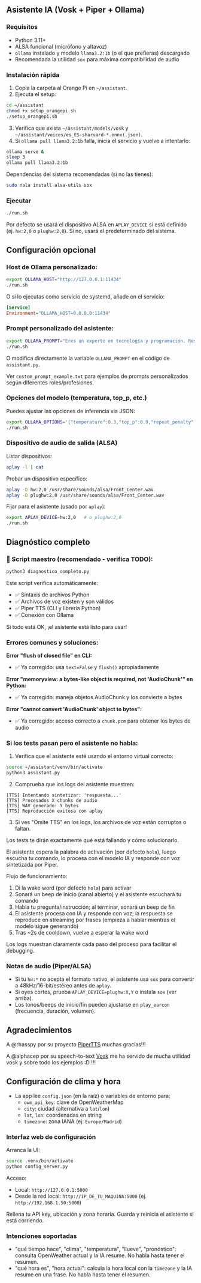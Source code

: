 ## Asistente IA (Vosk + Piper + Ollama)

### Requisitos
- Python 3.11+
- ALSA funcional (micrófono y altavoz)
- `ollama` instalado y modelo `llama3.2:1b` (o el que prefieras) descargado
- Recomendada la utilidad `sox` para máxima compatibilidad de audio

### Instalación rápida
1. Copia la carpeta al Orange Pi en `~/assistant`.
2. Ejecuta el setup:
```bash
cd ~/assistant
chmod +x setup_orangepi.sh
./setup_orangepi.sh
```
3. Verifica que exista `~/assistant/models/vosk` y `~/assistant/voices/es_ES-sharvard-*.onnx(.json)`.
4. Si `ollama pull llama3.2:1b` falla, inicia el servicio y vuelve a intentarlo:
```bash
ollama serve &
sleep 3
ollama pull llama3.2:1b
```

Dependencias del sistema recomendadas (si no las tienes):
```bash
sudo nala install alsa-utils sox
```

### Ejecutar
```bash
./run.sh
```

Por defecto se usará el dispositivo ALSA en `APLAY_DEVICE` si está definido (ej. `hw:2,0` o `plughw:2,0`). Si no, usará el predeterminado del sistema.

## Configuración opcional

### Host de Ollama personalizado:
```bash
export OLLAMA_HOST="http://127.0.0.1:11434"
./run.sh
```

O si lo ejecutas como servicio de systemd, añade en el servicio:
```ini
[Service]
Environment="OLLAMA_HOST=0.0.0.0:11434"
```

### Prompt personalizado del asistente:
```bash
export OLLAMA_PROMPT="Eres un experto en tecnología y programación. Responde en español de manera técnica y detallada."
./run.sh
```

O modifica directamente la variable `OLLAMA_PROMPT` en el código de `assistant.py`.

Ver `custom_prompt_example.txt` para ejemplos de prompts personalizados según diferentes roles/profesiones.

### Opciones del modelo (temperatura, top_p, etc.)
Puedes ajustar las opciones de inferencia via JSON:
```bash
export OLLAMA_OPTIONS='{"temperature":0.3,"top_p":0.9,"repeat_penalty":1.05,"num_predict":256}'
./run.sh
```

### Dispositivo de audio de salida (ALSA)
Listar dispositivos:
```bash
aplay -l | cat
```
Probar un dispositivo específico:
```bash
aplay -D hw:2,0 /usr/share/sounds/alsa/Front_Center.wav
aplay -D plughw:2,0 /usr/share/sounds/alsa/Front_Center.wav
```
Fijar para el asistente (usado por `aplay`):
```bash
export APLAY_DEVICE=hw:2,0   # o plughw:2,0
./run.sh
```

## Diagnóstico completo

### 🎯 Script maestro (recomendado - verifica TODO):
```bash
python3 diagnostico_completo.py
```

Este script verifica automáticamente:
- ✅ Sintaxis de archivos Python
- ✅ Archivos de voz existen y son válidos
- ✅ Piper TTS (CLI y librería Python)
- ✅ Conexión con Ollama

Si todo está OK, ¡el asistente está listo para usar!

### Errores comunes y soluciones:

**Error "flush of closed file" en CLI:**
- ✅ Ya corregido: usa `text=False` y `flush()` apropiadamente

**Error "memoryview: a bytes-like object is required, not 'AudioChunk'" en Python:**
- ✅ Ya corregido: maneja objetos AudioChunk y los convierte a bytes

**Error "cannot convert 'AudioChunk' object to bytes":**
- ✅ Ya corregido: acceso correcto a `chunk.pcm` para obtener los bytes de audio

### Si los tests pasan pero el asistente no habla:

1. Verifica que el asistente esté usando el entorno virtual correcto:
```bash
source ~/assistant/venv/bin/activate
python3 assistant.py
```

2. Comprueba que los logs del asistente muestren:
```
[TTS] Intentando sintetizar: 'respuesta...'
[TTS] Procesados X chunks de audio
[TTS] WAV generado: Y bytes
[TTS] Reproducción exitosa con aplay
```

3. Si ves "Omite TTS" en los logs, los archivos de voz están corruptos o faltan.

Los tests te dirán exactamente qué está fallando y cómo solucionarlo.

El asistente espera la palabra de activación (por defecto `hola`), luego escucha tu comando, lo procesa con el modelo IA y responde con voz sintetizada por Piper.

Flujo de funcionamiento:
1. Di la wake word (por defecto `hola`) para activar
2. Sonará un beep de inicio (canal abierto) y el asistente escuchará tu comando
3. Habla tu pregunta/instrucción; al terminar, sonará un beep de fin
4. El asistente procesa con IA y responde con voz; la respuesta se reproduce en streaming por frases (empieza a hablar mientras el modelo sigue generando)
5. Tras ~2s de cooldown, vuelve a esperar la wake word

Los logs muestran claramente cada paso del proceso para facilitar el debugging.

### Notas de audio (Piper/ALSA)
- Si tu `hw:*` no acepta el formato nativo, el asistente usa `sox` para convertir a 48kHz/16-bit/estéreo antes de `aplay`.
- Si oyes cortes, prueba `APLAY_DEVICE=plughw:X,Y` o instala `sox` (ver arriba).
- Los tonos/beeps de inicio/fin pueden ajustarse en `play_earcon` (frecuencia, duración, volumen).

## Agradecimientos
A @rhasspy por su proyecto  [PiperTTS](https://github.com/OHF-Voice/piper1-gpl) muchas gracias!!!

A @alphacep por su speech-to-text [Vosk](https://github.com/alphacep/vosk-api) me ha servido de mucha utilidad vosk y sobre todo los ejemplos :D !!!

## Configuración de clima y hora

- La app lee `config.json` (en la raíz) o variables de entorno para:
  - `owm_api_key`: clave de OpenWeatherMap
  - `city`: ciudad (alternativa a `lat`/`lon`)
  - `lat`, `lon`: coordenadas en string
  - `timezone`: zona IANA (ej. `Europe/Madrid`)

### Interfaz web de configuración

Arranca la UI:
```bash
source .venv/bin/activate
python config_server.py
```

Acceso:
- Local: `http://127.0.0.1:5000`
- Desde la red local: `http://IP_DE_TU_MAQUINA:5000` (ej. `http://192.168.1.50:5000`)

Rellena tu API key, ubicación y zona horaria. Guarda y reinicia el asistente si está corriendo.

### Intenciones soportadas

- "qué tiempo hace", "clima", "temperatura", "llueve", "pronóstico": consulta OpenWeather actual y la IA resume. No habla hasta tener el resumen.
- "qué hora es", "hora actual": calcula la hora local con la `timezone` y la IA resume en una frase. No habla hasta tener el resumen.
